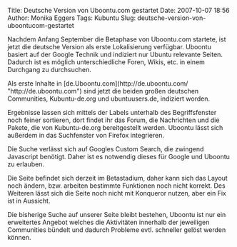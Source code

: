Title: Deutsche Version von Uboontu.com gestartet
Date: 2007-10-07 18:56
Author: Monika Eggers
Tags: Kubuntu
Slug: deutsche-version-von-uboontucom-gestartet

Nachdem Anfang September die Betaphase von Uboontu.com startete, ist
jetzt die deutsche Version als erste Lokalisierung verfügbar. Uboontu
basiert auf der Google Technik und indiziert nur Ubuntu relevante
Seiten. Dadurch ist es möglich unterschiedliche Foren, Wikis, etc. in
einem Durchgang zu durchsuchen.

</p>
Als erste Inhalte in
[de.Uboontu.com](http://de.uboontu.com/ "http://de.uboontu.com") sind jetzt die beiden großen deutschen Communities,
Kubuntu-de.org und ubuntuusers.de, indiziert worden.

</p>
<!--break--><!--break-->

Ergebnisse lassen sich mittels der Labels unterhalb des Begriffsfenster
noch feiner sortieren, dort findet ihr das Forum, die Nachrichten und
die Pakete, die von Kubuntu-de.org bereitgestellt werden. Uboontu lässt
sich außerdem in das Suchfenster von Firefox integrieren.

</p>
Die Suche verlässt sich auf Googles Custom Search, die zwingend
Javascript benötigt. Daher ist es notwendig dieses für Google und
Uboontu zu erlauben.

</p>
Die Seite befindet sich derzeit im Betastadium, daher kann sich das
Layout noch ändern, bzw. arbeiten bestimmte Funktionen noch nicht
korrekt. Des Weiteren lässt sich die Seite noch nicht mit Konqueror
nutzen, aber ein Fix ist in Aussicht.

</p>
Die bisherige Suche auf unserer Seite bleibt bestehen, Uboontu ist nur
ein erweitertes Angebot welches die Aktivitäten innerhalb der jeweiligen
Communities bündelt und dadurch Probleme evtl. schneller gelöst werden
können.

</p>

